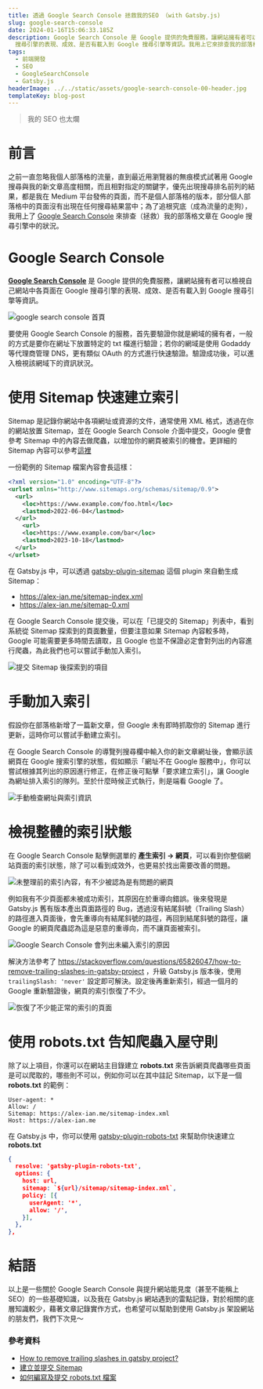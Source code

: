 ```yaml
---
title: 透過 Google Search Console 拯救我的SEO （with Gatsby.js)
slug: google-search-console
date: 2024-01-16T15:06:33.185Z
description: Google Search Console 是 Google 提供的免費服務，讓網站擁有者可以檢視自己網站中各頁面在 Google
  搜尋引擎的表現、成效、是否有載入到 Google 搜尋引撆等資訊。我用上它來排查我的部落格文章在 Google 搜尋引擎中的狀況。
tags:
  - 前端開發
  - SEO
  - GoogleSearchConsole
  - Gatsby.js
headerImage: ../../static/assets/google-search-console-00-header.jpg
templateKey: blog-post
---
```

> 我的 SEO 也太爛

# 前言

之前一直忽略我個人部落格的流量，直到最近用瀏覽器的無痕模式試著用 Google 搜尋與我的新文章高度相關，而且相對指定的關鍵字，優先出現搜尋排名前列的結果，都是我在 Medium 平台發佈的頁面，而不是個人部落格的版本，部分個人部落格中的頁面沒有出現在任何搜尋結果當中；為了追根究底（成為流量的走狗），我用上了 [Google Search Console](https://search.google.com/search-console) 來排查（拯救）我的部落格文章在 Google 搜尋引擎中的狀況。

# **Google Search Console**

**[Google Search Console](https://search.google.com/search-console/about)** 是 Google 提供的免費服務，讓網站擁有者可以檢視自己網站中各頁面在 Google 搜尋引擎的表現、成效、是否有載入到 Google 搜尋引撆等資訊。

![google search console 首頁](../../static/assets/google-search-console-01.png "google search console 首頁")

要使用 Google Search Console 的服務，首先要驗證你就是網域的擁有者，一般的方式是要你在網址下放置特定的 txt 檔進行驗證；若你的網域是使用 Godaddy 等代理商管理 DNS，更有類似 OAuth 的方式進行快速驗證。驗證成功後，可以進入檢視該網域下的資訊狀況。

# 使用 Sitemap 快速建立索引

Sitemap 是記錄你網站中各項網址或資源的文件，通常使用 XML 格式，透過在你的網站放置 Sitemap，並在 Google Search Console 介面中提交，Google 便會參考 Sitemap 中的內容去做爬蟲，以增加你的網頁被索引的機會。更詳細的 Sitemap 內容可以參考[這裡](https://developers.google.com/search/docs/crawling-indexing/sitemaps/build-sitemap?hl=zh-tw#sitemapformat)

一份範例的 Sitemap 檔案內容會長這樣：

```xml
<?xml version="1.0" encoding="UTF-8"?>
<urlset xmlns="http://www.sitemaps.org/schemas/sitemap/0.9">
  <url>
    <loc>https://www.example.com/foo.html</loc>
    <lastmod>2022-06-04</lastmod>
  </url>
	<url>
    <loc>https://www.example.com/bar</loc>
    <lastmod>2023-10-18</lastmod>
  </url>
</urlset>
```

在 Gatsby.js 中，可以透過 [gatsby-plugin-sitemap](https://www.npmjs.com/package/gatsby-plugin-sitemap) 這個 plugin 來自動生成 Sitemap：

* <https://alex-ian.me/sitemap-index.xml>
* <https://alex-ian.me/sitemap-0.xml>

在 Google Search Console 提交後，可以在「已提交的 Sitemap」列表中，看到系統從 Sitemap 探索到的頁面數量，但要注意如果 Sitemap 內容較多時，Google 可能需要更多時間去讀取，且 Google 也並不保證必定會對列出的內容進行爬蟲，為此我們也可以嘗試手動加入索引。

![提交 Sitemap 後探索到的項目](../../static/assets/google-search-console-02.png "提交 Sitemap 後探索到的項目")

# 手動加入索引

假設你在部落格新增了一篇新文章，但 Google 未有即時抓取你的 Sitemap 進行更新，這時你可以嘗試手動建立索引。

在 Google Search Console 的導覽列搜尋欄中輸入你的新文章網址後，會顯示該網頁在 Google 搜索引擎的狀態，假如顯示「網址不在 Google 服務中」，你可以嘗試根據其列出的原因進行修正，在修正後可點擊「要求建立索引」，讓 Google 為網址排入索引的隊列。至於什麼時候正式執行，則是端看 Google 了。

![手動檢查網址與索引資訊](../../static/assets/google-search-console-03.png "手動檢查網址與索引資訊")

# 檢視整體的索引狀態

在 Google Search Console 點擊側選單的 **產生索引 → 網頁**，可以看到你整個網站頁面的索引狀態，除了可以看到成效外，也更易於找出需要改善的問題。

![未整理前的索引內容，有不少被認為是有問題的網頁](../../static/assets/google-search-console-04.png "未整理前的索引內容，有不少被認為是有問題的網頁")

例如我有不少頁面都未被成功索引，其原因在於重導向錯誤。後來發現是 Gatsby.js 舊有版本產出頁面路徑的 Bug，透過沒有結尾斜號（Trailing Slash）的路徑進入頁面後，會先重導向有結尾斜號的路徑，再回到結尾斜號的路徑，讓 Google 的網頁爬蟲認為這是惡意的重導向，而不讓頁面被索引。

![Google Search Console 會列出未編入索引的原因](../../static/assets/google-search-console-05.png "Google Search Console 會列出未編入索引的原因")

解決方法參考了 <https://stackoverflow.com/questions/65826047/how-to-remove-trailing-slashes-in-gatsby-project> ，升級 Gatsby.js 版本後，使用 `trailingSlash: 'never'` 設定即可解決。設定後再重新索引，經過一個月的 Google 重新驗證後，網頁的索引恢復了不少。

![恢復了不少能正常的索引的頁面](../../static/assets/google-search-console-06.png "恢復了不少能正常的索引的頁面")

# 使用 robots.txt 告知爬蟲入屋守則

除了以上項目，你還可以在網站主目錄建立 **robots.txt** 來告訴網頁爬蟲哪些頁面是可以爬取的，哪些則不可以，例如你可以在其中註記 Sitemap，以下是一個 **robots.txt** 的範例：

```
User-agent: *
Allow: /
Sitemap: https://alex-ian.me/sitemap-index.xml
Host: https://alex-ian.me
```

在 Gatsby.js 中，你可以使用 [gatsby-plugin-robots-txt](https://www.npmjs.com/package/gatsby-plugin-robots-txt) 來幫助你快速建立 **robots.txt**

```json
{
  resolve: 'gatsby-plugin-robots-txt',
  options: {
    host: url,
    sitemap: `${url}/sitemap/sitemap-index.xml`,
    policy: [{
      userAgent: '*',
      allow: '/',
    }],
  },
},
```

# 結語

以上是一些關於 Google Search Console 與提升網站能見度（甚至不能稱上 SEO）的一些基礎知識，以及我在 Gatsby.js 網站遇到的雷點記錄，對於相關的底層知識較少，藉著文章記錄實作方式，也希望可以幫助到使用 Gatsby.js 架設網站的朋友們，我們下次見～

### 參考資料

* [How to remove trailing slashes in gatsby project?](https://stackoverflow.com/questions/65826047/how-to-remove-trailing-slashes-in-gatsby-project)
* [建立並提交 Sitemap](https://developers.google.com/search/docs/crawling-indexing/sitemaps/build-sitemap?hl=zh-tw)
* [如何編寫及提交 robots.txt 檔案](https://developers.google.com/search/docs/crawling-indexing/robots/create-robots-txt?hl=zh-tw)